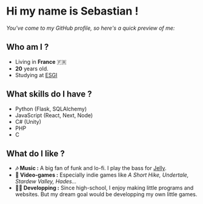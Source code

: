 <h1>Hi my name is Sebastian !</h1>
<p><em>You've come to my GitHub profile, so here's a quick preview of me:</em></p>


<h2>Who am I ?</h2>
<ul>
  <li>Living in <strong>France</strong> 🇫🇷</li>
  <li><strong>20</strong> years old.</li>
  <li>Studying at <a href="https://www.esgi.fr/" target="_blank">ESGI</a></li>
</ul>


<h2>What skills do I have ?</h2>
<ul>
  <li>Python (Flask, SQLAlchemy)</li>
  <li>JavaScript (React, Next, Node)</li>  
  <li>C# (Unity)</li>
  <li>PHP</li>
  <li>C</li>
</ul>
  

<h2>What do I like ?</h2>
<ul>
  <li><strong>🎶 Music :</strong> A big fan of funk and lo-fi. I play the bass for <a href="https://www.instagram.com/jelly.musique/" target="_blank">Jelly</a>.</li>
  <li><strong>👾 Video-games :</strong> Especially indie games like <em>A Short Hike, Undertale, Stardew Valley, Hades...</em></li>
  <li><strong>👨‍💻 Developping :</strong> Since high-school, I enjoy making little programs and websites. But my dream goal would be developping my own little games.</li>
</ul>
